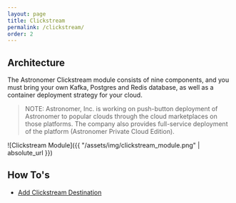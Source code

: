 ```yaml
---
layout: page
title: Clickstream
permalink: /clickstream/
order: 2
---
```


## Architecture

The Astronomer Clickstream module consists of nine components, and you must bring
your own Kafka, Postgres and Redis database, as well as a container deployment
strategy for your cloud.

> NOTE: Astronomer, Inc. is working on push-button deployment of Astronomer
to popular clouds through the cloud marketplaces on those platforms. The
company also provides full-service deployment of the platform
(Astronomer Private Cloud Edition).

![Clickstream Module]({{ "/assets/img/clickstream_module.png" | absolute_url }})

## How To's

* [Add Clickstream Destination](/astronomer/clickstream/add_destination)
